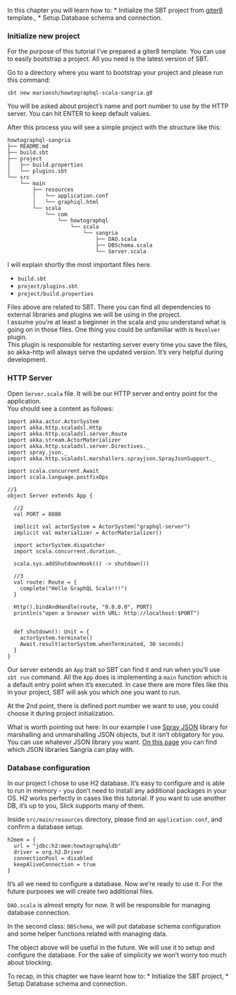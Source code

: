 In this chapter you will learn how to: \* Initialize the SBT project from [giter8](http://www.foundweekends.org/giter8/) template., \* Setup Database schema and connection.

### Initialize new project

For the purpose of this tutorial I’ve prepared a giter8 template. You can use to easily bootstrap a project. All you need is the latest version of SBT.

Go to a directory where you want to bootstrap your project and please run this command:

    sbt new marioosh/howtographql-scala-sangria.g8

You will be asked about project’s name and port number to use by the HTTP server. You can hit ENTER to keep default values.

After this process you will see a simple project with the structure like this:

    howtographql-sangria
    ├── README.md
    ├── build.sbt
    ├── project
    │   ├── build.properties
    │   └── plugins.sbt
    └── src
        └── main
            ├── resources
            │   └── application.conf
            |   └── graphiql.html
            └── scala
                └── com
                    └── howtographql
                        └── scala
                            └── sangria
                                ├── DAO.scala
                                ├── DBSchema.scala
                                └── Server.scala

I will explain shortly the most important files here.

- `build.sbt`
- `project/plugins.sbt`
- `project/build.properties`

Files above are related to SBT. There you can find all dependencies to external libraries and plugins we will be using in the project.  
I assume you’re at least a beginner in the scala and you understand what is going on in those files. One thing you could be unfamiliar with is `Revolver` plugin.  
This plugin is responsible for restarting server every time you save the files, so akka-http will always serve the updated version. It’s very helpful during development.

### HTTP Server

Open `Server.scala` file. It will be our HTTP server and entry point for the application.  
You should see a content as follows:

    import akka.actor.ActorSystem
    import akka.http.scaladsl.Http
    import akka.http.scaladsl.server.Route
    import akka.stream.ActorMaterializer
    import akka.http.scaladsl.server.Directives._
    import spray.json._
    import akka.http.scaladsl.marshallers.sprayjson.SprayJsonSupport._

    import scala.concurrent.Await
    import scala.language.postfixOps

    //1
    object Server extends App {

      //2
      val PORT = 8080

      implicit val actorSystem = ActorSystem("graphql-server")
      implicit val materializer = ActorMaterializer()

      import actorSystem.dispatcher
      import scala.concurrent.duration._

      scala.sys.addShutdownHook(() -> shutdown())

      //3
      val route: Route = {
        complete("Hello GraphQL Scala!!!")
      }

      Http().bindAndHandle(route, "0.0.0.0", PORT)
      println(s"open a browser with URL: http://localhost:$PORT")


      def shutdown(): Unit = {
        actorSystem.terminate()
        Await.result(actorSystem.whenTerminated, 30 seconds)
      }
    }

Our server extends an `App` trait so SBT can find it and run when you’ll use `sbt run` command. All the `App` does is implementing a `main` function which is a default entry point when it’s executed. In case there are more files like this in your project, SBT will ask you which one you want to run.

At the 2nd point, there is defined port number we want to use, you could choose it during project initialization.

What is worth pointing out here: In our example I use [Spray JSON](https://github.com/spray/spray-json) library for marshalling and unmarshalling JSON objects, but it isn’t obligatory for you. You can use whatever JSON library you want. [On this page](https://sangria-graphql.github.io/) you can find which JSON libraries Sangria can play with.

### Database configuration

In our project I chose to use H2 database. It’s easy to configure and is able to run in memory - you don’t need to install any additional packages in your OS. H2 works perfectly in cases like this tutorial. If you want to use another DB, it’s up to you, Slick supports many of them.

Inside `src/main/resources` directory, please find an `application.conf`, and confirm a database setup.

    h2mem = {
      url = "jdbc:h2:mem:howtographqldb"
      driver = org.h2.Driver
      connectionPool = disabled
      keepAliveConnection = true
    }

It’s all we need to configure a database. Now we’re ready to use it. For the future purposes we will create two additional files.

`DAO.scala` is almost empty for now. It will be responsible for managing database connection.

In the second class: `DBSchema`, we will put database schema configuration and some helper functions related with managing data.

The object above will be useful in the future. We will use it to setup and configure the database. For the sake of simplicity we won’t worry too much about blocking.

To recap, in this chapter we have learnt how to: \* Initialize the SBT project, \* Setup Database schema and connection.
